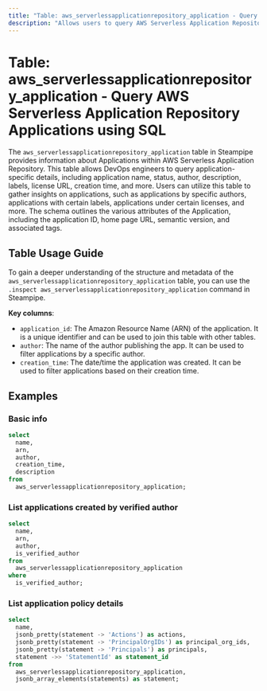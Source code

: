 ```yaml
---
title: "Table: aws_serverlessapplicationrepository_application - Query AWS Serverless Application Repository Applications using SQL"
description: "Allows users to query AWS Serverless Application Repository Applications to fetch details like application name, status, author, description, labels, license URL, creation time, and more."
---
```


# Table: aws_serverlessapplicationrepository_application - Query AWS Serverless Application Repository Applications using SQL

The `aws_serverlessapplicationrepository_application` table in Steampipe provides information about Applications within AWS Serverless Application Repository. This table allows DevOps engineers to query application-specific details, including application name, status, author, description, labels, license URL, creation time, and more. Users can utilize this table to gather insights on applications, such as applications by specific authors, applications with certain labels, applications under certain licenses, and more. The schema outlines the various attributes of the Application, including the application ID, home page URL, semantic version, and associated tags.

## Table Usage Guide

To gain a deeper understanding of the structure and metadata of the `aws_serverlessapplicationrepository_application` table, you can use the `.inspect aws_serverlessapplicationrepository_application` command in Steampipe.

**Key columns**:

- `application_id`: The Amazon Resource Name (ARN) of the application. It is a unique identifier and can be used to join this table with other tables.
- `author`: The name of the author publishing the app. It can be used to filter applications by a specific author.
- `creation_time`: The date/time the application was created. It can be used to filter applications based on their creation time.

## Examples

### Basic info

```sql
select
  name,
  arn,
  author,
  creation_time,
  description
from
  aws_serverlessapplicationrepository_application;
```


### List applications created by verified author

```sql
select
  name,
  arn,
  author,
  is_verified_author
from
  aws_serverlessapplicationrepository_application
where
  is_verified_author;
```

### List application policy details

```sql
select
  name,
  jsonb_pretty(statement -> 'Actions') as actions,
  jsonb_pretty(statement -> 'PrincipalOrgIDs') as principal_org_ids,
  jsonb_pretty(statement -> 'Principals') as principals,
  statement ->> 'StatementId' as statement_id
from
  aws_serverlessapplicationrepository_application,
  jsonb_array_elements(statements) as statement;
```
